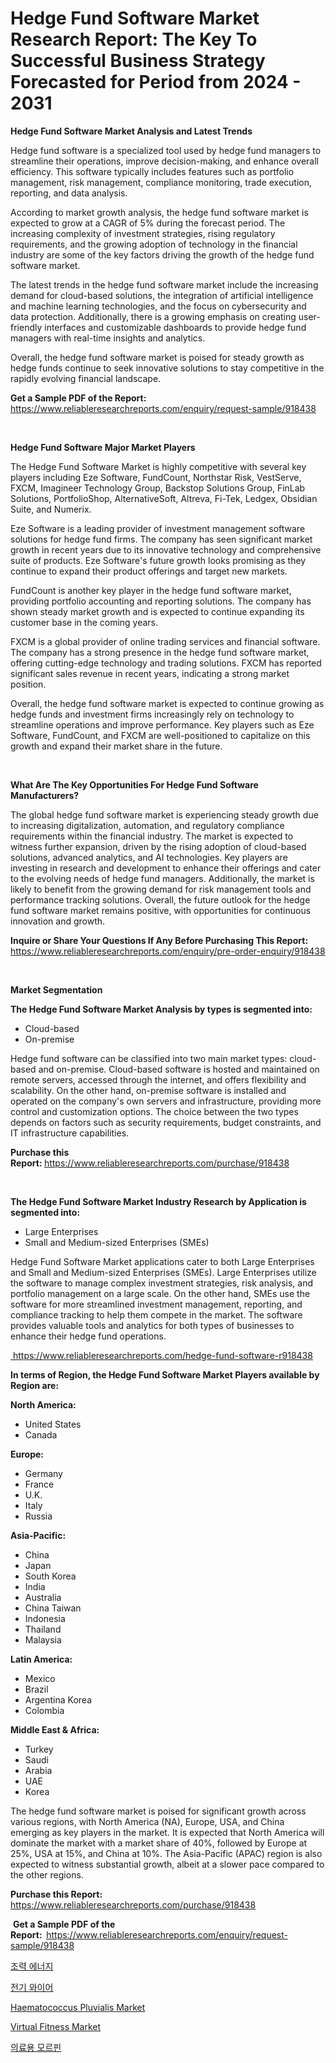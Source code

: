 <p><h1>Hedge Fund Software Market Research Report: The Key To Successful Business Strategy Forecasted for Period from 2024 - 2031</h1></p><p><strong>Hedge Fund Software Market Analysis and Latest Trends</strong></p>
<p><p>Hedge fund software is a specialized tool used by hedge fund managers to streamline their operations, improve decision-making, and enhance overall efficiency. This software typically includes features such as portfolio management, risk management, compliance monitoring, trade execution, reporting, and data analysis.</p><p>According to market growth analysis, the hedge fund software market is expected to grow at a CAGR of 5% during the forecast period. The increasing complexity of investment strategies, rising regulatory requirements, and the growing adoption of technology in the financial industry are some of the key factors driving the growth of the hedge fund software market.</p><p>The latest trends in the hedge fund software market include the increasing demand for cloud-based solutions, the integration of artificial intelligence and machine learning technologies, and the focus on cybersecurity and data protection. Additionally, there is a growing emphasis on creating user-friendly interfaces and customizable dashboards to provide hedge fund managers with real-time insights and analytics.</p><p>Overall, the hedge fund software market is poised for steady growth as hedge funds continue to seek innovative solutions to stay competitive in the rapidly evolving financial landscape.</p></p>
<p><strong>Get a Sample PDF of the Report:&nbsp;</strong> <a href="https://www.reliableresearchreports.com/enquiry/request-sample/918438">https://www.reliableresearchreports.com/enquiry/request-sample/918438</a></p>
<p>&nbsp;</p>
<p><strong>Hedge Fund Software Major Market Players</strong></p>
<p><p>The Hedge Fund Software Market is highly competitive with several key players including Eze Software, FundCount, Northstar Risk, VestServe, FXCM, Imagineer Technology Group, Backstop Solutions Group, FinLab Solutions, PortfolioShop, AlternativeSoft, Altreva, Fi-Tek, Ledgex, Obsidian Suite, and Numerix.</p><p>Eze Software is a leading provider of investment management software solutions for hedge fund firms. The company has seen significant market growth in recent years due to its innovative technology and comprehensive suite of products. Eze Software's future growth looks promising as they continue to expand their product offerings and target new markets.</p><p>FundCount is another key player in the hedge fund software market, providing portfolio accounting and reporting solutions. The company has shown steady market growth and is expected to continue expanding its customer base in the coming years.</p><p>FXCM is a global provider of online trading services and financial software. The company has a strong presence in the hedge fund software market, offering cutting-edge technology and trading solutions. FXCM has reported significant sales revenue in recent years, indicating a strong market position.</p><p>Overall, the hedge fund software market is expected to continue growing as hedge funds and investment firms increasingly rely on technology to streamline operations and improve performance. Key players such as Eze Software, FundCount, and FXCM are well-positioned to capitalize on this growth and expand their market share in the future.</p></p>
<p>&nbsp;</p>
<p><strong>What Are The Key Opportunities For Hedge Fund Software Manufacturers?</strong></p>
<p><p>The global hedge fund software market is experiencing steady growth due to increasing digitalization, automation, and regulatory compliance requirements within the financial industry. The market is expected to witness further expansion, driven by the rising adoption of cloud-based solutions, advanced analytics, and AI technologies. Key players are investing in research and development to enhance their offerings and cater to the evolving needs of hedge fund managers. Additionally, the market is likely to benefit from the growing demand for risk management tools and performance tracking solutions. Overall, the future outlook for the hedge fund software market remains positive, with opportunities for continuous innovation and growth.</p></p>
<p><strong>Inquire or Share Your Questions If Any Before Purchasing This Report:</strong> <a href="https://www.reliableresearchreports.com/enquiry/pre-order-enquiry/918438">https://www.reliableresearchreports.com/enquiry/pre-order-enquiry/918438</a></p>
<p>&nbsp;</p>
<p><strong>Market Segmentation</strong></p>
<p><strong>The Hedge Fund Software Market Analysis by types is segmented into:</strong></p>
<p><ul><li>Cloud-based</li><li>On-premise</li></ul></p>
<p><p>Hedge fund software can be classified into two main market types: cloud-based and on-premise. Cloud-based software is hosted and maintained on remote servers, accessed through the internet, and offers flexibility and scalability. On the other hand, on-premise software is installed and operated on the company's own servers and infrastructure, providing more control and customization options. The choice between the two types depends on factors such as security requirements, budget constraints, and IT infrastructure capabilities.</p></p>
<p><strong>Purchase this Report:&nbsp;</strong><a href="https://www.reliableresearchreports.com/purchase/918438">https://www.reliableresearchreports.com/purchase/918438</a></p>
<p>&nbsp;</p>
<p><strong>The Hedge Fund Software Market Industry Research by Application is segmented into:</strong></p>
<p><ul><li>Large Enterprises</li><li>Small and Medium-sized Enterprises (SMEs)</li></ul></p>
<p><p>Hedge Fund Software Market applications cater to both Large Enterprises and Small and Medium-sized Enterprises (SMEs). Large Enterprises utilize the software to manage complex investment strategies, risk analysis, and portfolio management on a large scale. On the other hand, SMEs use the software for more streamlined investment management, reporting, and compliance tracking to help them compete in the market. The software provides valuable tools and analytics for both types of businesses to enhance their hedge fund operations.</p></p>
<p><a href="https://www.reliableresearchreports.com/hedge-fund-software-r918438">&nbsp;https://www.reliableresearchreports.com/hedge-fund-software-r918438</a></p>
<p><strong>In terms of Region, the Hedge Fund Software Market Players available by Region are:</strong></p>
<p>
    <p> <strong> North America: </strong>
        <ul>
            <li>United States</li>
            <li>Canada</li>
        </ul>
        </p> 
    <p> <strong> Europe: </strong>
        <ul>
            <li>Germany</li>
            <li>France</li>
            <li>U.K.</li>
            <li>Italy</li>
            <li>Russia</li>
        </ul>
        </p> 
    <p> <strong> Asia-Pacific: </strong>
        <ul>
            <li>China</li>
            <li>Japan</li>
            <li>South Korea</li>
            <li>India</li>
            <li>Australia</li>
            <li>China Taiwan</li>
            <li>Indonesia</li>
            <li>Thailand</li>
            <li>Malaysia</li>
        </ul>
        </p> 
    <p> <strong> Latin America: </strong>
        <ul>
            <li>Mexico</li>
            <li>Brazil</li>
            <li>Argentina Korea</li>
            <li>Colombia</li>
        </ul>
        </p> 
    <p> <strong> Middle East & Africa: </strong>
        <ul>
            <li>Turkey</li>
            <li>Saudi</li>
            <li>Arabia</li>
            <li>UAE</li>
            <li>Korea</li>
        </ul>
    </p>
    </p>
<p><p>The hedge fund software market is poised for significant growth across various regions, with North America (NA), Europe, USA, and China emerging as key players in the market. It is expected that North America will dominate the market with a market share of 40%, followed by Europe at 25%, USA at 15%, and China at 10%. The Asia-Pacific (APAC) region is also expected to witness substantial growth, albeit at a slower pace compared to the other regions.</p></p>
<p><strong>Purchase this Report: </strong><a href="https://www.reliableresearchreports.com/purchase/918438">https://www.reliableresearchreports.com/purchase/918438</a></p>
<p>&nbsp;<strong>Get a Sample PDF of the Report:&nbsp;&nbsp;</strong><a href="https://www.reliableresearchreports.com/enquiry/request-sample/918438">https://www.reliableresearchreports.com/enquiry/request-sample/918438</a></p>
<p><strong></strong></p>
<p><p><a href="https://github.com/giancarlo642004/Market-Research-Report-List-1/blob/main/599334250720.md">조력 에너지</a></p><p><a href="https://medium.com/@nettieboyle67/%EC%A0%84%EA%B8%B0%EC%84%A0-%EC%8B%9C%EC%9E%A5-%EA%B7%9C%EB%AA%A8-%EC%8B%9C%EC%9E%A5-%EC%A0%84%EB%A7%9D-%EB%B0%8F-%EC%8B%9C%EC%9E%A5-%EC%98%88%EC%B8%A1-2024%EB%85%84%EB%B6%80%ED%84%B0-2031%EB%85%84%EA%B9%8C%EC%A7%80-fbccb401babd">전기 와이어</a></p><p><a href="https://www.linkedin.com/pulse/haematococcus-pluvialis-market-research-report-its-ndkqe">Haematococcus Pluvialis Market</a></p><p><a href="https://www.linkedin.com/pulse/virtual-fitness-market-trends-analysis-forecasted-period-2024-2031-phtqf">Virtual Fitness Market</a></p><p><a href="https://medium.com/@elisamohr1973/%EC%9D%98%ED%95%99-%EB%AA%A8%EB%A5%B4%ED%95%80-%EC%8B%9C%EC%9E%A5-%EC%A1%B0%EC%82%AC-%EB%B3%B4%EA%B3%A0%EC%84%9C-%EA%B7%B8-%EC%97%AD%EC%82%AC-%EB%B0%8F-2024%EB%85%84%EB%B6%80%ED%84%B0-2031%EB%85%84%EA%B9%8C%EC%A7%80%EC%9D%98-%EC%98%88%EC%B8%A1-ec77a61a8398">의료용 모르핀</a></p></p>